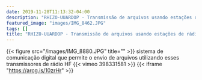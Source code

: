 ```yaml
---
date: 2019-11-28T11:13:32-04:00
description: "RHIZO-UUARDOP - Transmissão de arquivos usando estações de rádio HF"
featured_image: "images/IMG_8462.JPG"
tags: []
title: "RHIZO-UUARDOP - Transmissão de arquivos usando estações de rádio HF"
---
```


{{< figure src="/images/IMG_8880.JPG" title="" >}}
sistema de comunicação digital que permite o envio de arquivos utilizando esses transmissores de rádio HF
{{< vimeo 398331581 >}}
{{< iframe "https://arcg.is/10zrHr" >}}
